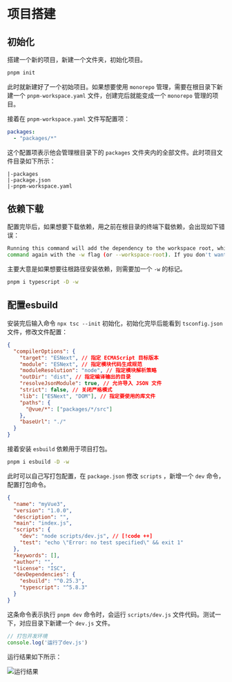 # 项目搭建

## 初始化

搭建一个新的项目，新建一个文件夹，初始化项目。

```sh
pnpm init
```

此时就新建好了一个初始项目。如果想要使用 `monorepo` 管理，需要在根目录下新建一个 `pnpm-workspace.yaml` 文件，创建完后就能变成一个 `monorepo` 管理的项目。

接着在 `pnpm-workspace.yaml` 文件写配置项：

```yaml
packages:
  - "packages/*"
```

这个配置项表示他会管理根目录下的 `packages` 文件夹内的全部文件。此时项目文件目录如下所示：

```
|-packages
|-package.json
|-pnpm-workspace.yaml
```

## 依赖下载

配置完毕后，如果想要下载依赖，用之前在根目录的终端下载依赖，会出现如下错误：

```bash
Running this command will add the dependency to the workspace root, which might not be what you want - if you really meant it, make it explicit by running this 
command again with the -w flag (or --workspace-root). If you don't want to see this warning anymore, you may set the ignore-workspace-root-check setting to true.
```

主要大意是如果想要往根路径安装依赖，则需要加一个 `-w` 的标记。

```sh
pnpm i typescript -D -w
```

## 配置esbuild

安装完<word text="TypeScript" />后输入命令 `npx tsc --init` 初始化，初始化完毕后能看到 `tsconfig.json` 文件，修改文件配置：

```json
{
  "compilerOptions": {
    "target": "ESNext", // 指定 ECMAScript 目标版本
    "module": "ESNext", // 指定模块代码生成规范
    "moduleResolution": "node", // 指定模块解析策略
    "outDir": "dist", // 指定编译输出的目录
    "resolveJsonModule": true, // 允许导入 JSON 文件
    "strict": false, // 关闭严格模式
    "lib": ["ESNext", "DOM"], // 指定要使用的库文件
    "paths": {
      "@vue/*": ["packages/*/src"]
    },
    "baseUrl": "./"
  }
}
```

接着安装 `esbuild` 依赖用于项目打包。

```sh
pnpm i esbuild -D -w
```

此时可以自己写打包配置，在 `package.json` 修改 `scripts` ，新增一个 `dev` 命令，配置打包命令。

```json
{
  "name": "myVue3",
  "version": "1.0.0",
  "description": "",
  "main": "index.js",
  "scripts": {
    "dev": "node scripts/dev.js", // [!code ++]
    "test": "echo \"Error: no test specified\" && exit 1"
  },
  "keywords": [],
  "author": "",
  "license": "ISC",
  "devDependencies": {
    "esbuild": "^0.25.3",
    "typescript": "^5.8.3"
  }
}
```

这条命令表示执行 `pnpm dev` 命令时，会运行 `scripts/dev.js` 文件代码。测试一下，对应目录下新建一个 `dev.js` 文件。

```js
// 打包开发环境
console.log('运行了dev.js')
```

运行结果如下所示：

![运行结果](https://pic1.imgdb.cn/item/6810dbf658cb8da5c8d47093.png)